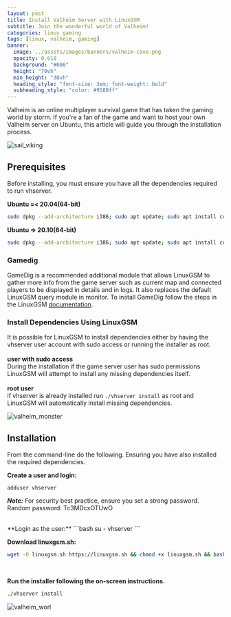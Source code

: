 ```yaml
---
layout: post
title: Install Valheim Server with LinuxGSM
subtitle: Join the wonderful world of Valheim!
categories: linux gaming
tags: [linux, valheim, gaming]
banner:
  image: ../assets/images/banners/valheim-cave.png
  opacity: 0.618
  background: "#000"
  height: "70vh"
  min_height: "38vh"
  heading_style: "font-size: 3em; font-weight: bold"
  subheading_style: "color: #9580ff"
---
```

Valheim is an online multiplayer survival game that has taken the gaming world by storm. If you're a fan of the game and want to host your own Valheim server on Ubuntu, this article will guide you through the installation process.

![sail_viking](https://img2.storyblok.com/fit-in/1920x1080/f/157036/2560x1440/1bde3f3288/1-sailing.jpg "Sail, Viking!")


## Prerequisites
Before installing, you must ensure you have all the dependencies required to run vhserver.

**Ubuntu =< 20.04(64-bit)**
```bash
sudo dpkg --add-architecture i386; sudo apt update; sudo apt install curl wget file tar bzip2 gzip unzip bsdmainutils python3 util-linux ca-certificates binutils bc jq tmux netcat lib32gcc1 lib32stdc++6 libsdl2-2.0-0:i386 steamcmd
```
**Ubuntu => 20.10(64-bit)**
```bash
sudo dpkg --add-architecture i386; sudo apt update; sudo apt install curl wget file tar bzip2 g
```
### Gamedig
GameDig is a recommended additional module that allows LinuxGSM to gather more info from the game server such as current map and connected players to be displayed in details and in logs. It also replaces the default LinuxGSM query module in monitor. To install GameDig follow the steps in the LinuxGSM [documentation](https://docs.linuxgsm.com/requirements/gamedig).


### Install Dependencies Using LinuxGSM
It is possible for LinuxGSM to install dependencies either by having the vhserver user account with sudo access or running the installer as root.<br />
<br />
**user with sudo access**<br />
During the installation if the game server user has sudo permissions LinuxGSM will attempt to install any missing dependencies itself.<br />
<br />
**root user**<br />
if vhserver is already installed run ```./vhserver install``` as root and LinuxGSM will automatically install missing dependencies. 


![valheim_monster](https://img2.storyblok.com/fit-in/1920x1080/f/157036/2560x1440/08ac0f3091/4-cultists.jpg "Monsters in the dark")


## Installation
From the command-line do the following. Ensuring you have also installed the required dependencies.<br />

**Create a user and login:**
```
adduser vhserver
```
**_Note:_** For security best practice, ensure you set a strong password. Random password: Tc3MDcxOTUwO

<br />
**Login as the user:**
```bash
su - vhserver
```
<br />

**Download linuxgsm.sh:**
```bash
wget -O linuxgsm.sh https://linuxgsm.sh && chmod +x linuxgsm.sh && bash linuxgsm.sh vhserver
```
<br />

**Run the installer following the on-screen instructions.**
```bash
./vhserver install
```

![valheim_worl](https://img2.storyblok.com/fit-in/1920x1080/f/157036/2560x1440/ec2eb4f15a/11-loxriding.png "World of Valheim")

